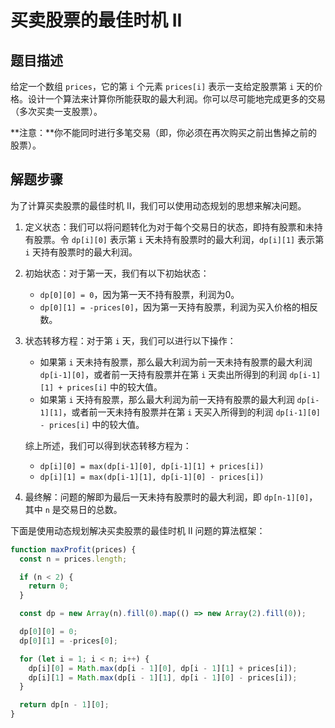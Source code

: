 # 买卖股票的最佳时机 II

## 题目描述

给定一个数组 `prices`，它的第 `i` 个元素 `prices[i]` 表示一支给定股票第 `i` 天的价格。设计一个算法来计算你所能获取的最大利润。你可以尽可能地完成更多的交易（多次买卖一支股票）。

**注意：**你不能同时进行多笔交易（即，你必须在再次购买之前出售掉之前的股票）。

## 解题步骤

为了计算买卖股票的最佳时机 II，我们可以使用动态规划的思想来解决问题。

1. 定义状态：我们可以将问题转化为对于每个交易日的状态，即持有股票和未持有股票。令 `dp[i][0]` 表示第 `i` 天未持有股票时的最大利润，`dp[i][1]` 表示第 `i` 天持有股票时的最大利润。

2. 初始状态：对于第一天，我们有以下初始状态：
   - `dp[0][0] = 0`，因为第一天不持有股票，利润为0。
   - `dp[0][1] = -prices[0]`，因为第一天持有股票，利润为买入价格的相反数。

3. 状态转移方程：对于第 `i` 天，我们可以进行以下操作：
   - 如果第 `i` 天未持有股票，那么最大利润为前一天未持有股票的最大利润 `dp[i-1][0]`，或者前一天持有股票并在第 `i` 天卖出所得到的利润 `dp[i-1][1] + prices[i]` 中的较大值。
   - 如果第 `i` 天持有股票，那么最大利润为前一天持有股票的最大利润 `dp[i-1][1]`，或者前一天未持有股票并在第 `i` 天买入所得到的利润 `dp[i-1][0] - prices[i]` 中的较大值。

   综上所述，我们可以得到状态转移方程为：
   - `dp[i][0] = max(dp[i-1][0], dp[i-1][1] + prices[i])`
   - `dp[i][1] = max(dp[i-1][1], dp[i-1][0] - prices[i])`

4. 最终解：问题的解即为最后一天未持有股票时的最大利润，即 `dp[n-1][0]`，其中 `n` 是交易日的总数。

下面是使用动态规划解决买卖股票的最佳时机 II 问题的算法框架：

```javascript
function maxProfit(prices) {
  const n = prices.length;

  if (n < 2) {
    return 0;
  }

  const dp = new Array(n).fill(0).map(() => new Array(2).fill(0));

  dp[0][0] = 0;
  dp[0][1] = -prices[0];

  for (let i = 1; i < n; i++) {
    dp[i][0] = Math.max(dp[i - 1][0], dp[i - 1][1] + prices[i]);
    dp[i][1] = Math.max(dp[i - 1][1], dp[i - 1][0] - prices[i]);
  }

  return dp[n - 1][0];
}
```